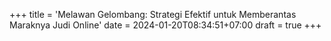 +++
title = 'Melawan Gelombang: Strategi Efektif untuk Memberantas Maraknya Judi Online'
date = 2024-01-20T08:34:51+07:00
draft = true
+++
